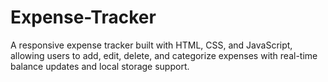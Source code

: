 # Expense-Tracker
A responsive expense tracker built with HTML, CSS, and JavaScript, allowing users to add, edit, delete, and categorize expenses with real-time balance updates and local storage support.
